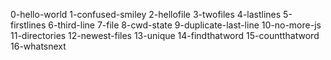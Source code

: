 0-hello-world
1-confused-smiley
2-hellofile
3-twofiles
4-lastlines
5-firstlines
6-third-line
7-file
8-cwd-state
9-duplicate-last-line
10-no-more-js
11-directories
12-newest-files
13-unique
14-findthatword
15-countthatword
16-whatsnext

